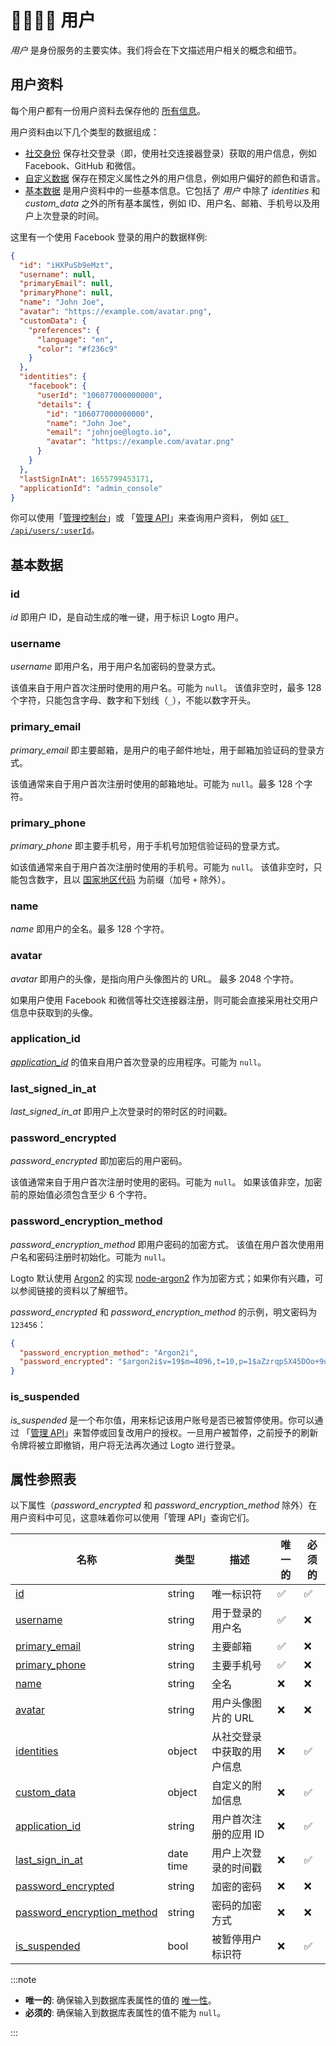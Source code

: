 # 👨‍👩‍👧‍👦 用户

_用户_ 是身份服务的主要实体。我们将会在下文描述用户相关的概念和细节。

## 用户资料

每个用户都有一份用户资料去保存他的 [所有信息](#属性参照表)。

用户资料由以下几个类型的数据组成：

- [社交身份](./social-identities.md) 保存社交登录（即，使用社交连接器登录）获取的用户信息，例如 Facebook、GitHub 和微信。
- [自定义数据](./custom-data.md) 保存在预定义属性之外的用户信息，例如用户偏好的颜色和语言。
- [基本数据](#基本数据) 是用户资料中的一些基本信息。它包括了 _用户_ 中除了 _identities_ 和 _custom_data_ 之外的所有基本属性，例如 ID、用户名、邮箱、手机号以及用户上次登录的时间。

这里有一个使用 Facebook 登录的用户的数据样例:

```json
{
  "id": "iHXPuSb9eMzt",
  "username": null,
  "primaryEmail": null,
  "primaryPhone": null,
  "name": "John Joe",
  "avatar": "https://example.com/avatar.png",
  "customData": {
    "preferences": {
      "language": "en",
      "color": "#f236c9"
    }
  },
  "identities": {
    "facebook": {
      "userId": "106077000000000",
      "details": {
        "id": "106077000000000",
        "name": "John Joe",
        "email": "johnjoe@logto.io",
        "avatar": "https://example.com/avatar.png"
      }
    }
  },
  "lastSignInAt": 1655799453171,
  "applicationId": "admin_console"
}
```

你可以使用「[管理控制台](../../../docs/recipes/manage-users/admin-console.md#查看和更新用户资料)」或
「[管理 API](../../../docs/recipes/manage-users/management-api.md)」来查询用户资料，
例如 <a href="/api/#tag/Users/paths/~1api~1users~1:userId/get" target="_blank">`GET /api/users/:userId`</a>。

## 基本数据

### id

_id_ 即用户 ID，是自动生成的唯一键，用于标识 Logto 用户。

### username

_username_ 即用户名，用于用户名加密码的登录方式。

该值来自于用户首次注册时使用的用户名。可能为 `null`。
该值非空时，最多 128 个字符，只能包含字母、数字和下划线（`_`），不能以数字开头。

### primary_email

_primary_email_ 即主要邮箱，是用户的电子邮件地址，用于邮箱加验证码的登录方式。

该值通常来自于用户首次注册时使用的邮箱地址。可能为 `null`。最多 128 个字符。

### primary_phone

_primary_phone_ 即主要手机号，用于手机号加短信验证码的登录方式。

如该值通常来自于用户首次注册时使用的手机号。可能为 `null`。
该值非空时，只能包含数字，且以 [国家地区代码](https://en.wikipedia.org/wiki/List_of_country_calling_codes) 为前缀（加号 `+` 除外）。

### name

_name_ 即用户的全名。最多 128 个字符。

### avatar

_avatar_ 即用户的头像，是指向用户头像图片的 URL。
最多 2048 个字符。

如果用户使用 Facebook 和微信等社交连接器注册，则可能会直接采用社交用户信息中获取到的头像。

### application_id

[_application_id_](../applications/README.mdx#应用-id) 的值来自用户首次登录的应用程序。可能为 `null`。

### last_signed_in_at

_last_signed_in_at_ 即用户上次登录时的带时区的时间戳。

### password_encrypted

_password_encrypted_ 即加密后的用户密码。

该值通常来自于用户首次注册时使用的密码。可能为 `null`。
如果该值非空，加密前的原始值必须包含至少 6 个字符。

### password_encryption_method

_password_encryption_method_ 即用户密码的加密方式。
该值在用户首次使用用户名和密码注册时初始化。可能为 `null`。

Logto 默认使用 [Argon2](https://en.wikipedia.org/wiki/Argon2) 的实现 [node-argon2](https://github.com/ranisalt/node-argon2) 作为加密方式；如果你有兴趣，可以参阅链接的资料以了解细节。

_password_encrypted_ 和 _password_encryption_method_ 的示例，明文密码为 `123456`：

```json
{
  "password_encryption_method": "Argon2i",
  "password_encrypted": "$argon2i$v=19$m=4096,t=10,p=1$aZzrqpSX45DOo+9uEW6XVw$O4MdirF0mtuWWWz68eyNAt2u1FzzV3m3g00oIxmEr0U"
}
```

### is_suspended

_is_suspended_ 是一个布尔值，用来标记该用户账号是否已被暂停使用。你可以通过 「[管理 API](../../../docs/recipes/manage-users/management-api.md)」来暂停或回复改用户的授权。一旦用户被暂停，之前授予的刷新令牌将被立即撤销，用户将无法再次通过 Logto 进行登录。

## 属性参照表

以下属性（_password_encrypted_ 和 _password_encryption_method_ 除外）在用户资料中可见，这意味着你可以使用「管理 API」查询它们。

| 名称                                                      | 类型      | 描述                       | 唯一的 | 必须的 |
| --------------------------------------------------------- | --------- | -------------------------- | ------ | ------ |
| [id](#id)                                                 | string    | 唯一标识符                 | ✅     | ✅     |
| [username](#username)                                     | string    | 用于登录的用户名           | ✅     | ❌     |
| [primary_email](#primary_email)                           | string    | 主要邮箱                   | ✅     | ❌     |
| [primary_phone](#primary_phone)                           | string    | 主要手机号                 | ✅     | ❌     |
| [name](#name)                                             | string    | 全名                       | ❌     | ❌     |
| [avatar](#avatar)                                         | string    | 用户头像图片的 URL         | ❌     | ❌     |
| [identities](./social-identities.md)                      | object    | 从社交登录中获取的用户信息 | ❌     | ✅     |
| [custom_data](./custom-data.md)                           | object    | 自定义的附加信息           | ❌     | ✅     |
| [application_id](#application_id)                         | string    | 用户首次注册的应用 ID      | ❌     | ✅     |
| [last_sign_in_at](#last_signed_in_at)                     | date time | 用户上次登录的时间戳       | ❌     | ✅     |
| [password_encrypted](#password_encrypted)                 | string    | 加密的密码                 | ❌     | ❌     |
| [password_encryption_method](#password_encryption_method) | string    | 密码的加密方式             | ❌     | ❌     |
| [is_suspended](#is_suspended)                             | bool      | 被暂停用户标识符           | ❌     | ✅     |

:::note

- **唯一的**: 确保输入到数据库表属性的值的 [唯一性](https://www.postgresql.org/docs/current/ddl-constraints.html#DDL-CONSTRAINTS-UNIQUE-CONSTRAINTS)。
- **必须的**: 确保输入到数据库表属性的值不能为 `null`。

:::
